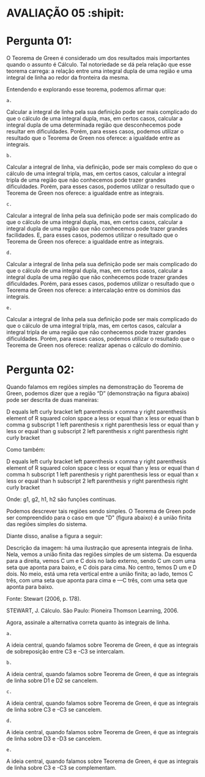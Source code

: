 # AVALIAÇÃO 05 :shipit:

# Pergunta 01:
O Teorema de Green é considerado um dos resultados mais importantes quando o assunto é Cálculo. Tal notoriedade se dá pela relação que esse teorema carrega: a relação entre uma integral dupla de uma região e uma integral de linha ao redor da fronteira da mesma.

Entendendo e explorando esse teorema, podemos afirmar que:

	a.	
Calcular a integral de linha pela sua definição pode ser mais complicado do que o cálculo de uma integral dupla, mas, em certos casos, calcular a integral dupla de uma determinada região que desconhecemos pode resultar em dificuldades. Porém, para esses casos, podemos utilizar o resultado que o Teorema de Green nos oferece: a igualdade entre as integrais.

	b.	
Calcular a integral de linha, via definição, pode ser mais complexo do que o cálculo de uma integral tripla, mas, em certos casos, calcular a integral tripla de uma região que não conhecemos pode trazer grandes dificuldades. Porém, para esses casos, podemos utilizar o resultado que o Teorema de Green nos oferece: a igualdade entre as integrais.

	c.	
Calcular a integral de linha pela sua definição pode ser mais complicado do que o cálculo de uma integral dupla, mas, em certos casos, calcular a integral dupla de uma região que não conhecemos pode trazer grandes facilidades. E, para esses casos, podemos utilizar o resultado que o Teorema de Green nos oferece: a igualdade entre as integrais.

	d.	
Calcular a integral de linha pela sua definição pode ser mais complicado do que o cálculo de uma integral dupla, mas, em certos casos, calcular a integral dupla de uma região que não conhecemos pode trazer grandes dificuldades. Porém, para esses casos, podemos utilizar o resultado que o Teorema de Green nos oferece: a intercalação entre os domínios das integrais.

	e.	
Calcular a integral de linha pela sua definição pode ser mais complicado do que o cálculo de uma integral tripla, mas, em certos casos, calcular a integral tripla de uma região que não conhecemos pode trazer grandes dificuldades. Porém, para esses casos, podemos utilizar o resultado que o Teorema de Green nos oferece: realizar apenas o cálculo do domínio.

# Pergunta 02:
Quando falamos em regiões simples na demonstração do Teorema de Green, podemos dizer que a região “D” (demonstração na figura abaixo) pode ser descrita de duas maneiras:


D equals left curly bracket left parenthesis x comma y right parenthesis element of R squared colon space a less or equal than x less or equal than b comma g subscript 1 left parenthesis x right parenthesis less or equal than y less or equal than g subscript 2 left parenthesis x right parenthesis right curly bracket


Como também:

D equals left curly bracket left parenthesis x comma y right parenthesis element of R squared colon space c less or equal than y less or equal than d comma h subscript 1 left parenthesis y right parenthesis less or equal than x less or equal than h subscript 2 left parenthesis y right parenthesis right curly bracket

Onde: g1, g2, h1, h2 são funções contínuas.

Podemos descrever tais regiões sendo simples. O Teorema de Green pode ser compreendido para o caso em que "D" (figura abaixo) é a união finita das regiões simples do sistema.


Diante disso, analise a figura a seguir:


Descrição da imagem: há uma ilustração que apresenta integrais de linha. Nela, vemos a união finita das regiões simples de um sistema. Da esquerda para a direita, vemos C um e C dois no lado externo, sendo C um com uma seta que aponta para baixo, e C dois para cima. No centro, temos D um e D dois. No meio, está uma reta vertical entre a união finita; ao lado, temos C três, com uma seta que aponta para cima e —C três, com uma seta que aponta para baixo.


Fonte: Stewart (2006, p. 178).

STEWART, J. Cálculo. São Paulo: Pioneira Thomson Learning, 2006.

 

Agora, assinale a alternativa correta quanto às integrais de linha.

	a.	
A ideia central, quando falamos sobre Teorema de Green, é que as integrais de sobreposição entre C3 e -C3 se intercalam.

	b.	
A ideia central, quando falamos sobre Teorema de Green, é que as integrais de linha sobre D1 e D2 se cancelem.

	c.	
A ideia central, quando falamos sobre Teorema de Green, é que as integrais de linha sobre C3 e -C3 se cancelem.

	d.	
A ideia central, quando falamos sobre Teorema de Green, é que as integrais de linha sobre D3 e -D3 se cancelem.

	e.	
A ideia central, quando falamos sobre Teorema de Green, é que as integrais de linha sobre C3 e -C3 se complementam.